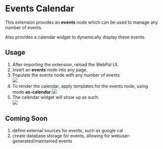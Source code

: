 Events Calendar
===============

This extension provides an **events** node which can be used to manage any number of events. 

Also provides a calendar widget to dynamically display these events.

Usage
-----

1. After importing the extension, reload the WebPal UI.
2. Insert an **events** node into any page.
3. Populate the events node with any number of events  
![](#)
4. To render the calendar, apply templates for the events node, using mode **as-calendar**:![](#)
5. The calendar widget will show up as such:  
![](#)

Coming Soon
-----------

1. define external sources for events, such as google cal
2. create database storage for events, allowing for webuser-generated/maintained events

 